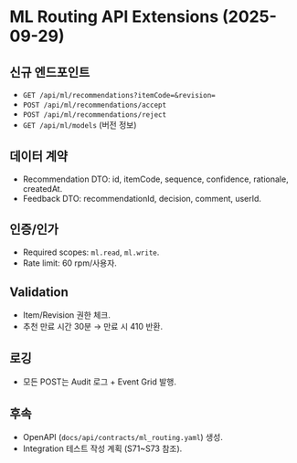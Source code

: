 # ML Routing API Extensions (2025-09-29)

## 신규 엔드포인트
- `GET /api/ml/recommendations?itemCode=&revision=`
- `POST /api/ml/recommendations/accept`
- `POST /api/ml/recommendations/reject`
- `GET /api/ml/models` (버전 정보)

## 데이터 계약
- Recommendation DTO: id, itemCode, sequence, confidence, rationale, createdAt.
- Feedback DTO: recommendationId, decision, comment, userId.

## 인증/인가
- Required scopes: `ml.read`, `ml.write`.
- Rate limit: 60 rpm/사용자.

## Validation
- Item/Revision 권한 체크.
- 추천 만료 시간 30분 → 만료 시 410 반환.

## 로깅
- 모든 POST는 Audit 로그 + Event Grid 발행.

## 후속
- OpenAPI (`docs/api/contracts/ml_routing.yaml`) 생성.
- Integration 테스트 작성 계획 (S71~S73 참조).
